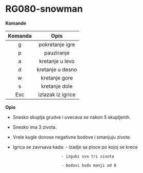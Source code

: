 # RG080-snowman

**Komande**

| Komanda       |   Opis            |
|   :---:       |   :---:           |
|   g           |  pokretanje igre  |
|   p           |  pauziranje       |
|   a           |  kretanje u levo  |
|   d           |  kretanje u desno |
|   w           |  kretanje gore    |
|   s           |  kretanje dole    |
|   Esc         |  izlazak iz igrice|

**Opis**
* Snesko skuplja grudve i uvecava se nakon 5 skupljenih.
* Snesko ima 3 zivota.
* Vrele kugle donose negativne bodove i smanjuju zivote.
* Igrica se zavrsava kada: 
                           - izadje sa ploce po kojoj se krece

                           - izgubi sva tri zivota
                           
                           - bodovi budu manji od 0
